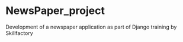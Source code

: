 # NewsPaper_project
Development of a newspaper application as part of Django training by Skillfactory
